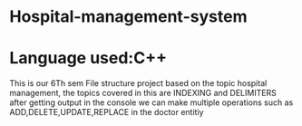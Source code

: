# Hospital-management-system
# Language used:C++
This is our 6Th sem File structure project based on the topic hospital management, the topics covered in this are INDEXING and DELIMITERS
after getting output in the console we can make multiple operations such as  ADD,DELETE,UPDATE,REPLACE in the doctor entitiy


